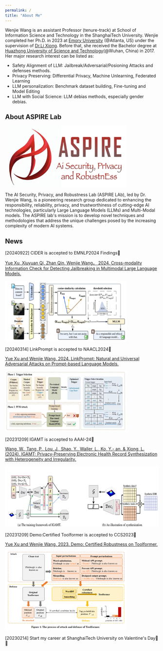```yaml
---
permalink: /
title: "About Me"
---
```


Wenjie Wang  is an assistant Professor (tenure-track) at School of Information Science and Technology in the ShanghaiTech University. Wenjie completed her Ph.D. in 2023 at [Emory 
University](https://www.emory.edu/home/index.html) (@Atlanta, US) under the supervision of [Dr.Li Xiong](https://www.cs.emory.edu/~lxiong/). Before that, she received the Bachelor degree at [Huazhong University of Science and Technology](https://english.hust.edu.cn/)(@Wuhan, China) in 2017. Her major research interest can be listed as:
* Safety Alignment of LLM: Jailbreak/Adversarial/Posioning Attacks and defenses methods.
* Privacy Preserving: Differential Privacy, Machine Unlearning, Federated Learning
* LLM personalization: Benchmark dataset building, Fine-tuning and Model Editing
* LLM with Social Science: LLM debias methods, especially gender debias.


## About ASPIRE Lab 
<img src="/images/1Lablogo.png" width="400" height="200">

The AI Security, Privacy, and Robustness Lab (ASPIRE LAb), led by Dr. Wenjie Wang, is a pioneering research group dedicated to enhancing the responsibility, reliability, privacy, and trustworthiness of cutting-edge AI technologies, particularly Large Language Models (LLMs) and Multi-Modal models. The ASPIRE lab's mission is to  develop novel techniques and methodologies that address the unique challenges posed by the increasing complexity of modern AI systems.

## News

[20240922] CIDER is accepted to EMNLP2024 Findings🎉

[Yue Xu, Xiuyuan Qi, Zhan Qin, Wenjie Wang， 2024. Cross-modality Information Check for Detecting Jailbreaking in Multimodal Large Language Models.](https://arxiv.org/abs/2407.21659)

<img src="/images/1EMNLP.png" width="400" height="200"> 

[20240314] LinkPrompt is accepted to NAACL2024🎉

[Yue Xu and Wenjie Wang. 2024. LinkPrompt: Natural and Universal Adversarial Attacks on Prompt-based Language Models.](https://aclanthology.org/2024.naacl-long.360.pdf)

<img src="/images/1LinkPrompt.png" width="400" height="200"> 

[20231209] IGAMT is accepted to AAAI-24🎉

[Wang, W., Tang, P., Lou, J., Shao, Y., Waller, L., Ko, Y.- an, & Xiong, L. (2024). IGAMT: Privacy-Preserving Electronic Health Record Synthesization with Heterogeneity and Irregularity.](https://ojs.aaai.org/index.php/AAAI/article/view/29491)

<img src="/images/1IGAMT.png" width="600" height="200">

[20231209] Demo:Certified Toolformer is accepted to CCS2023🎉

[Yue Xu and Wenjie Wang. 2023. Demo: Certified Robustness on Toolformer.](https://scholar.google.com/citations?view_op=view_citation&hl=zh-CN&user=V-9g7U4AAAAJ&citation_for_view=V-9g7U4AAAAJ:WF5omc3nYNoC)

<img src="/images/1Certified.png" width="400" height="260">

[20230214] Start my career at ShanghaiTech University on Valentine's Day🎉🌹
